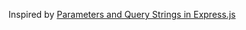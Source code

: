 Inspired by [Parameters and Query Strings in Express.js](http://junerockwell.com/difference-parameters-query-strings-express-js/)
